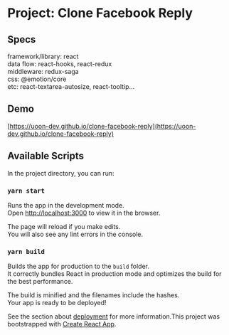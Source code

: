 # Project: Clone Facebook Reply 
## Specs
framework/library: react <br/>
data flow: react-hooks, react-redux <br/>
middleware: redux-saga <br/>
css: @emotion/core <br/>
etc: react-textarea-autosize, react-tooltip...

## Demo
[https://uoon-dev.github.io/clone-facebook-reply](https://uoon-dev.github.io/clone-facebook-reply)

## Available Scripts

In the project directory, you can run:

### `yarn start`

Runs the app in the development mode.<br />
Open [http://localhost:3000](http://localhost:3000) to view it in the browser.

The page will reload if you make edits.<br />
You will also see any lint errors in the console.

### `yarn build`

Builds the app for production to the `build` folder.<br />
It correctly bundles React in production mode and optimizes the build for the best performance.

The build is minified and the filenames include the hashes.<br />
Your app is ready to be deployed!

See the section about [deployment](https://facebook.github.io/create-react-app/docs/deployment) for more information.This project was bootstrapped with [Create React App](https://github.com/facebook/create-react-app).
